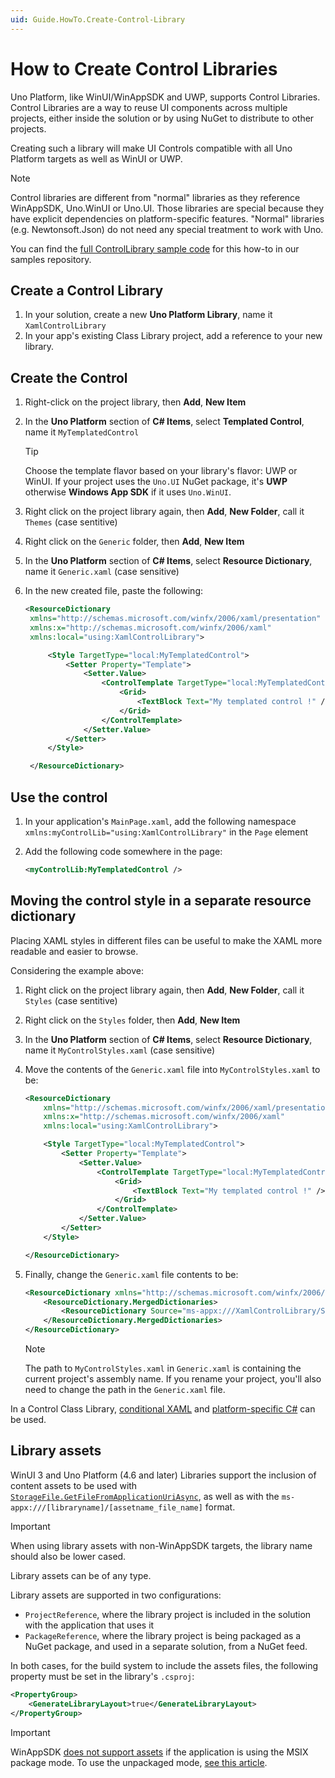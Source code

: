 ```yaml
---
uid: Guide.HowTo.Create-Control-Library
---
```

# How to Create Control Libraries

Uno Platform, like WinUI/WinAppSDK and UWP, supports Control Libraries. Control Libraries are a way to reuse UI components across multiple projects, either inside the solution or by using NuGet to distribute to other projects.

Creating such a library will make UI Controls compatible with all Uno Platform targets as well as WinUI or UWP.

> [!NOTE]
> Control libraries are different from "normal" libraries as they reference WinAppSDK, Uno.WinUI or Uno.UI. Those libraries are special because they have explicit dependencies on platform-specific features. "Normal" libraries (e.g. Newtonsoft.Json) do not need any special treatment to work with Uno.

You can find the [full ControlLibrary sample code](https://github.com/unoplatform/Uno.Samples/blob/master/UI/ControlLibrary) for this how-to in our samples repository.

## Create a Control Library

1. In your solution, create a new **Uno Platform Library**, name it `XamlControlLibrary`
1. In your app's existing Class Library project, add a reference to your new library.

## Create the Control

1. Right-click on the project library, then **Add**, **New Item**
1. In the **Uno Platform** section of **C# Items**, select **Templated Control**, name it `MyTemplatedControl`
   > [!TIP]
   > Choose the template flavor based on your library's flavor: UWP or WinUI. If your project uses the `Uno.UI` NuGet package, it's **UWP** otherwise **Windows App SDK** if it uses `Uno.WinUI`.

1. Right click on the project library again, then **Add**, **New Folder**, call it `Themes` (case sentitive)
1. Right click on the `Generic` folder, then **Add**, **New Item**
1. In the **Uno Platform** section of **C# Items**, select **Resource Dictionary**, name it `Generic.xaml` (case sensitive)
1. In the new created file, paste the following:

   ```xml
   <ResourceDictionary
    xmlns="http://schemas.microsoft.com/winfx/2006/xaml/presentation"
    xmlns:x="http://schemas.microsoft.com/winfx/2006/xaml"
    xmlns:local="using:XamlControlLibrary">

        <Style TargetType="local:MyTemplatedControl">
            <Setter Property="Template">
                <Setter.Value>
                    <ControlTemplate TargetType="local:MyTemplatedControl">
                        <Grid>
                            <TextBlock Text="My templated control !" />
                        </Grid>
                    </ControlTemplate>
                </Setter.Value>
            </Setter>
        </Style>

    </ResourceDictionary>
   ```

## Use the control

1. In your application's `MainPage.xaml`, add the following namespace `xmlns:myControlLib="using:XamlControlLibrary"` in the `Page` element
2. Add the following code somewhere in the page:

   ```xml
   <myControlLib:MyTemplatedControl />
   ```

## Moving the control style in a separate resource dictionary

Placing XAML styles in different files can be useful to make the XAML more readable and easier to browse.

Considering the example above:

1. Right click on the project library again, then **Add**, **New Folder**, call it `Styles` (case sentitive)
1. Right click on the `Styles` folder, then **Add**, **New Item**
1. In the **Uno Platform** section of **C# Items**, select **Resource Dictionary**, name it `MyControlStyles.xaml` (case sensitive)
1. Move the contents of the `Generic.xaml` file into `MyControlStyles.xaml` to be:

    ```xml
    <ResourceDictionary
        xmlns="http://schemas.microsoft.com/winfx/2006/xaml/presentation"
        xmlns:x="http://schemas.microsoft.com/winfx/2006/xaml"
        xmlns:local="using:XamlControlLibrary">

        <Style TargetType="local:MyTemplatedControl">
            <Setter Property="Template">
                <Setter.Value>
                    <ControlTemplate TargetType="local:MyTemplatedControl">
                        <Grid>
                            <TextBlock Text="My templated control !" />
                        </Grid>
                    </ControlTemplate>
                </Setter.Value>
            </Setter>
        </Style>

    </ResourceDictionary>
    ```

1. Finally, change the `Generic.xaml` file contents to be:

    ```xml
    <ResourceDictionary xmlns="http://schemas.microsoft.com/winfx/2006/xaml/presentation">
        <ResourceDictionary.MergedDictionaries>
            <ResourceDictionary Source="ms-appx:///XamlControlLibrary/Styles/MyControlStyles.xaml" />
        </ResourceDictionary.MergedDictionaries>
    </ResourceDictionary>
    ```

    > [!NOTE]
    > The path to `MyControlStyles.xaml` in `Generic.xaml` is containing the current project's assembly name. If you rename your project, you'll also need to change the path in the `Generic.xaml` file.

In a Control Class Library, [conditional XAML](xref:Uno.Development.PlatformSpecificXaml) and [platform-specific C#](xref:Uno.Development.PlatformSpecificCSharp) can be used.

## Library assets

WinUI 3 and Uno Platform (4.6 and later) Libraries support the inclusion of content assets to be used with [`StorageFile.GetFileFromApplicationUriAsync`](../features/file-management.md#support-for-storagefilegetfilefromapplicationuriasync), as well as with the `ms-appx:///[libraryname]/[assetname_file_name]` format.

> [!IMPORTANT]
> When using library assets with non-WinAppSDK targets, the library name should also be lower cased.

Library assets can be of any type.

Library assets are supported in two configurations:

- `ProjectReference`, where the library project is included in the solution with the application that uses it
- `PackageReference`, where the library project is being packaged as a NuGet package, and used in a separate solution, from a NuGet feed.

In both cases, for the build system to include the assets files, the following property must be set in the library's `.csproj`:

```xml
<PropertyGroup>
    <GenerateLibraryLayout>true</GenerateLibraryLayout>
</PropertyGroup>
```

> [!IMPORTANT]
> WinAppSDK [does not support assets](https://github.com/microsoft/microsoft-ui-xaml/issues/6429) if the application is using the MSIX package mode. To use the unpackaged mode, [see this article](../features/winapp-sdk-specifics.md#unpackaged-application-support).
